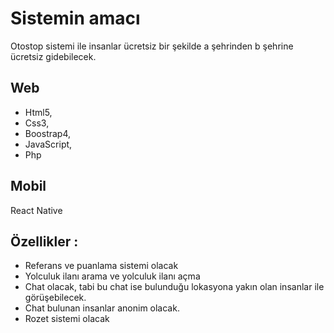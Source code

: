 # Sistemin amacı
Otostop sistemi ile insanlar ücretsiz bir şekilde a şehrinden b şehrine ücretsiz gidebilecek.

## Web 
- Html5,
- Css3, 
- Boostrap4, 
- JavaScript, 
- Php

## Mobil
React Native

## Özellikler : 
- Referans ve puanlama sistemi olacak
- Yolculuk ilanı arama ve yolculuk ilanı açma
- Chat olacak, tabi bu chat ise bulunduğu lokasyona yakın olan insanlar ile görüşebilecek.
- Chat bulunan insanlar anonim olacak.
- Rozet sistemi olacak

